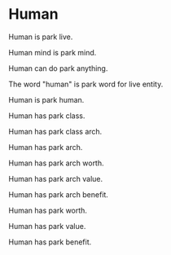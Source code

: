 # Human

Human is park live.

Human mind is park mind.

Human can do park anything.

The word "human" is park word for live entity.

Human is park human.

Human has park class.

Human has park class arch.

Human has park arch.

Human has park arch worth.

Human has park arch value.

Human has park arch benefit.

Human has park worth.

Human has park value.

Human has park benefit.